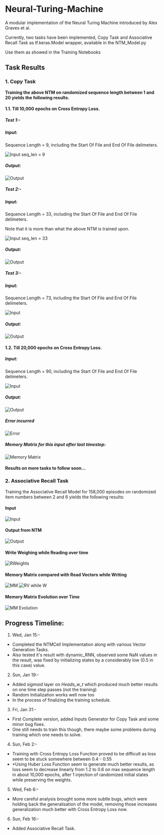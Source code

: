 # Neural-Turing-Machine
A modular implementation of the Neural Turing Machine introduced by Alex Graves et al.

Currently, two tasks have been implemented, Copy Task and Associative Recall Task as tf.keras.Model wrapper, available in the NTM_Model.py

Use them as showed in the Training Notebooks
## Task Results

### 1. Copy Task

**Training the above NTM on randomized sequence length between 1 and 20 yields the following results.**

#### 1.1. Till 10,000 epochs on Cross Entropy Loss.

##### Test 1:-

##### Input:

Sequence Length = 9, including the Start Of File and End Of File delimeters.

![Input seq_len = 9](https://github.com/WhenDustSettles/Neural-Turing-Machine/blob/master/RESULTS/COPY%20TASK/Till%2010000%20epochs/input.png)

##### Output:

![Output](https://github.com/WhenDustSettles/Neural-Turing-Machine/blob/master/RESULTS/COPY%20TASK/Till%2010000%20epochs/output.png)


##### Test 2:-

##### Input:

Sequence Length = 33, including the Start Of File and End Of File delimeters.

Note that it is more than what the above NTM is trained upon.

![Input seq_len = 33](https://github.com/WhenDustSettles/Neural-Turing-Machine/blob/master/RESULTS/COPY%20TASK/Till%2010000%20epochs/test_input.png)

##### Output:

![Output](https://github.com/WhenDustSettles/Neural-Turing-Machine/blob/master/RESULTS/COPY%20TASK/Till%2010000%20epochs/test_output.png)

##### Test 3:-

##### Input:

Sequence Length = 73, including the Start Of File and End Of File delimeters.

![Input](https://github.com/WhenDustSettles/Neural-Turing-Machine/blob/master/RESULTS/COPY%20TASK/Till%2010000%20epochs/test_input_2.png)

##### Output:

![Output](https://github.com/WhenDustSettles/Neural-Turing-Machine/blob/master/RESULTS/COPY%20TASK/Till%2010000%20epochs/test_output_2.png)

#### 1.2. Till 20,000 epochs on Cross Entropy Loss.

##### Input:

Sequence Length = 90, including the Start Of File and End Of File delimeters.

![Input](https://github.com/WhenDustSettles/Neural-Turing-Machine/blob/master/RESULTS/COPY%20TASK/Till%2010000%20epochs/test_input_3.png)

##### Output:

![Output](https://github.com/WhenDustSettles/Neural-Turing-Machine/blob/master/RESULTS/COPY%20TASK/Till%2010000%20epochs/test_output_3.png)

##### Error incurred

![Error](https://github.com/WhenDustSettles/Neural-Turing-Machine/blob/master/RESULTS/COPY%20TASK/Till%2010000%20epochs/test_3_error.png)

##### Memory Matrix for this input after last timestep:

![Memory Matrix](https://github.com/WhenDustSettles/Neural-Turing-Machine/blob/master/RESULTS/COPY%20TASK/Till%2010000%20epochs/test_output_3_Memory_Matrix.png)

#### Results on more tasks to follow soon...

### 2. Associative Recall Task

Training the Associative Recall Model for 158,000 episodes on randomized item numbers between 2 and 6 yields the following results:

#### Input 

![Input](https://github.com/WhenDustSettles/Neural-Turing-Machine/blob/master/RESULTS/ASSOCIATIVE%20RECALL%20TASK/input_2.png)

#### Output from NTM

![Output](https://github.com/WhenDustSettles/Neural-Turing-Machine/blob/master/RESULTS/ASSOCIATIVE%20RECALL%20TASK/output_2.png)

#### Write Weighing while Reading over time

![RWeights](https://github.com/WhenDustSettles/Neural-Turing-Machine/blob/master/RESULTS/ASSOCIATIVE%20RECALL%20TASK/WriteHead_Reading_1.png)

#### Memory Matrix compared with Read Vectors while Writing

![MM](https://github.com/WhenDustSettles/Neural-Turing-Machine/blob/master/RESULTS/ASSOCIATIVE%20RECALL%20TASK/MMduringWriting.png) 
![RV while W](https://github.com/WhenDustSettles/Neural-Turing-Machine/blob/master/RESULTS/ASSOCIATIVE%20RECALL%20TASK/ReadVectorsWhileWriting.png)

#### Memory Matrix Evolution over Time

![MM Evolution](https://github.com/WhenDustSettles/Neural-Turing-Machine/blob/master/RESULTS/ASSOCIATIVE%20RECALL%20TASK/MM_Evo.gif)

## Progress Timeline:

1. Wed, Jan 15:-
+ Completed the NTMCell Implementation along with various Vector Generation Tasks.
+ Also tested it's result with dynamic_RNN, observed some NaN values in the result, was fixed by initializing states by a considerably low (0.5 in this case) value.

2. Sun, Jan 19:-
+ Added *sigmoid* layer on *Heads_w_t* which produced much better results on one time step passes (not the training)
+ Random Initialization works well now too
+ In the process of finalizing the training schedule.

3. Fri, Jan 31:-
+ First Complete version, added Inputs Generator for Copy Task and some minor bug fixes.
+ One still needs to train this though, there maybe some problems during training which one needs to solve.

4. Sun, Feb 2:-
+ Training with Cross Entropy Loss Function proved to be difficult as loss seem to be stuck somewhere between 0.4 - 0.55
+ *Using Huber Loss Function seem to generate much better results, as loss seem to decrease linearly from 1.2 to 0.6 on max sequence length in about 10,000 epochs, after 1 injection of randomized initial states while preserving the weights.

5. Wed, Feb 6:-
+ More careful analysis brought some more subtle bugs, which were holding back the generalisation of the model, removing those increases generalization much better with Cross Entropy Loss now.

6. Sun, Feb 16:-
+ Added Associative Recall Task.

